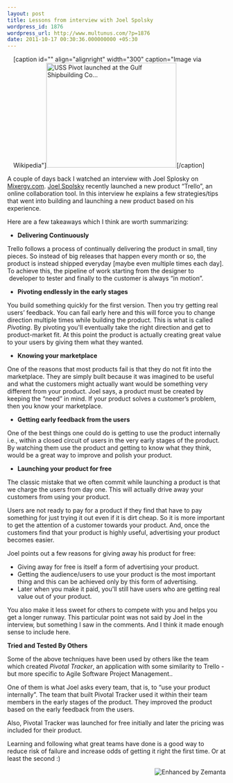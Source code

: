 ```yaml
---
layout: post
title: Lessons from interview with Joel Spolsky
wordpress_id: 1876
wordpress_url: http://www.multunus.com/?p=1876
date: 2011-10-17 00:30:36.000000000 +05:30
---
```

<div class="zemanta-img" style="margin: 1em; display: block;">

[caption id="" align="alignright" width="300" caption="Image via Wikipedia"]<a href="http://commons.wikipedia.org/wiki/File:PivotLaunching3S.jpg"><img title="USS Pivot launched at the Gulf Shipbuilding Co..." src="http://upload.wikimedia.org/wikipedia/commons/thumb/9/9d/PivotLaunching3S.jpg/300px-PivotLaunching3S.jpg" alt="USS Pivot launched at the Gulf Shipbuilding Co..." width="300" height="241" /></a>[/caption]

</div>
<p style="text-align: center;" dir="ltr"></p>
<p dir="ltr">A couple of days back I watched an interview with Joel Splosky on <a href="http://mixergy.com/trello-joel-spolsky-interview/">Mixergy.com</a>. <a title="Joel Spolsky" rel="homepage" href="http://www.joelonsoftware.com/AboutMe.html">Joel Spolsky</a> recently launched a new product “Trello”, an online collaboration tool. In this interview he explains a few strategies/tips that went into building and launching a new product based on his experience.</p>

<!-- more -->
<p dir="ltr">Here are a few takeaways which I think are worth summarizing:</p>

<ul>
	<li>
<p dir="ltr"><strong>Delivering Continuously</strong></p>
</li>
</ul>
<p dir="ltr">Trello follows a process of continually delivering the product in small, tiny pieces. So instead of big releases that happen every month or so, the product is instead shipped everyday [maybe even multiple times each day]. To achieve this, the pipeline of work starting from the designer to  developer to tester and finally to the customer is always “in motion”.</p>

<ul>
	<li>
<p dir="ltr"><strong>Pivoting endlessly in the early stages</strong></p>
</li>
</ul>
<p dir="ltr">You build something quickly for the first version. Then you try getting real users’ feedback. You can fail early here and this will force you to change direction multiple times while building the product. This is what is called <em>Pivoting</em>. By pivoting you'll eventually take the right direction and get to product-market fit. At this point the product is actually creating great value to your users by giving them what they wanted.</p>

<ul>
	<li>
<p dir="ltr"><strong>Knowing your marketplace</strong></p>
</li>
</ul>
<p dir="ltr">One of the reasons that most products fail is that they do not fit into the marketplace. They are simply built because it was imagined to be useful and what the customers might actually want would be something very different from your product. Joel says, a product must be created by keeping the “need” in mind. If your product solves a customer’s problem, then you know your marketplace.</p>

<ul>
	<li>
<p dir="ltr"><strong>Getting early feedback from the users</strong></p>
</li>
</ul>
<p dir="ltr">One of the best things one could do is getting to use the product internally i.e., within a closed circuit of users in the very early stages of the product. By watching them use the product and getting to know what they think, would be a great way to improve and polish your product.</p>

<ul>
	<li>
<p dir="ltr"><strong>Launching your product for free</strong></p>
</li>
</ul>
<p dir="ltr">The classic mistake that we often commit while launching a product is that we charge the users from day one. This will actually drive away your customers from using your product.</p>
<p dir="ltr">Users are not ready to pay for a product if they find that have to pay something for just trying it out even if it is dirt cheap. So it is more important to get the attention of a customer towards your product. And, once the customers find that your product is highly useful, advertising your product becomes easier.</p>
<p dir="ltr">Joel points out a few reasons for giving away his product for free:</p>

<ul>
	<li>Giving away for free is itself a form of advertising your product.</li>
	<li>Getting the audience/users to use your product is the most important thing and this can be achieved only by this form of advertising.</li>
	<li>Later when you make it paid, you'll still have users who are getting real value out of your product.</li>
</ul>
<p dir="ltr">You also make it less sweet for others to compete with you and helps you get a longer runway. This particular point was not said by Joel in the interview, but something I saw in the comments. And I think it made enough sense to include here.</p>
<p dir="ltr"><strong>Tried and Tested By Others</strong></p>
<p dir="ltr">Some of the above techniques have been used by others like the team which created <em>Pivotal Tracker</em>, an application with some similarity to Trello - but more specific to Agile Software Project Management..</p>
<p dir="ltr">One of them is what Joel asks every team, that is, to “use your product internally”. The team that built Pivotal Tracker used it within their team members in the early stages of the product. They improved the product based on the early feedback from the users.</p>
<p dir="ltr">Also, Pivotal Tracker was launched for free initially and later the pricing was included for their product.</p>
<p dir="ltr">Learning and following what great teams have done is a good way to reduce risk of failure and increase odds of getting it right the first time. Or at least the second :)</p>

<div class="zemanta-pixie" style="margin-top: 10px; height: 15px;"><a class="zemanta-pixie-a" title="Enhanced by Zemanta" href="http://www.zemanta.com/"><img class="zemanta-pixie-img" style="border: none; float: right;" src="http://img.zemanta.com/zemified_e.png?x-id=dc8693de-42c6-42c8-9357-4a0607a2e696" alt="Enhanced by Zemanta" /></a></div>
